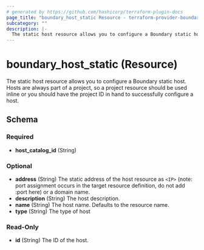 ```yaml
---
# generated by https://github.com/hashicorp/terraform-plugin-docs
page_title: "boundary_host_static Resource - terraform-provider-boundary"
subcategory: ""
description: |-
  The static host resource allows you to configure a Boundary static host. Hosts are always part of a project, so a project resource should be used inline or you should have the project ID in hand to successfully configure a host.
---
```


# boundary_host_static (Resource)

The static host resource allows you to configure a Boundary static host. Hosts are always part of a project, so a project resource should be used inline or you should have the project ID in hand to successfully configure a host.



<!-- schema generated by tfplugindocs -->
## Schema

### Required

- **host_catalog_id** (String)

### Optional

- **address** (String) The static address of the host resource as `<IP>` (note: port assignment occurs in the target resource definition, do not add :port here) or a domain name.
- **description** (String) The host description.
- **name** (String) The host name. Defaults to the resource name.
- **type** (String) The type of host

### Read-Only

- **id** (String) The ID of the host.



